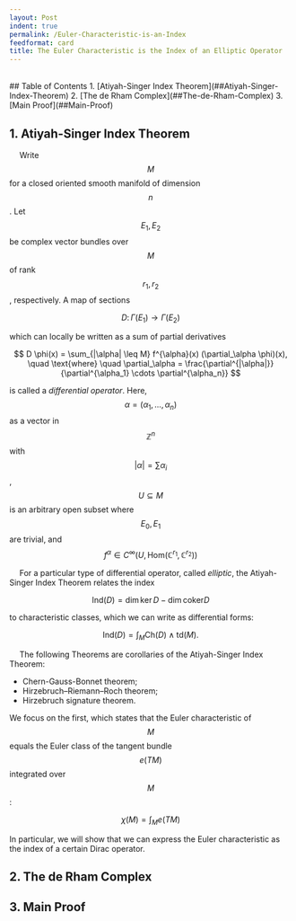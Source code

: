```yaml
---
layout: Post
indent: true
permalink: /Euler-Characteristic-is-an-Index
feedformat: card
title: The Euler Characteristic is the Index of an Elliptic Operator
---
```


<br>
## Table of Contents
1. [Atiyah-Singer Index Theorem](##Atiyah-Singer-Index-Theorem)
2. [The de Rham Complex](##The-de-Rham-Complex)
3. [Main Proof](##Main-Proof)

## 1. Atiyah-Singer Index Theorem

&emsp; Write $$ M $$ for a closed oriented smooth manifold of dimension $$ n $$. Let $$ E_1, E_2 $$ be complex vector bundles over $$ M $$ of rank $$ r_1, r_2 $$, respectively. A map of sections

$$ 
    D \colon \Gamma(E_1) \to \Gamma(E_2)
$$

which can locally be written as a sum of partial derivatives 

$$
    D \phi(x) = \sum_{|\alpha| \leq M} f^{\alpha}(x) (\partial_\alpha \phi)(x),
    \quad \text{where} \quad 
    \partial_\alpha = \frac{\partial^{|\alpha|}}{\partial^{\alpha_1} \cdots \partial^{\alpha_n}}
$$

is called a *differential operator*. Here, $$ \alpha = (\alpha_1, \dots, \alpha_n) $$ as a vector in $$ \mathbb{Z}^n $$ with $$ |\alpha| = \sum \alpha_i $$, $$ U \subseteq M $$ is an arbitrary open subset where $$ E_0, E_1 $$ are trivial, and $$ f^\alpha \in C^{\infty}(U, \text{Hom}(\mathbb{C}^{r_1}, \mathbb{C}^{r_2})) $$

&emsp; For a particular type of differential operator, called *elliptic*, the Atiyah-Singer Index Theorem relates the index 

$$
    \text{Ind}(D) = \dim \ker D - \dim \text{coker} D
$$

to characteristic classes, which we can write as differential forms:

$$
    \text{Ind}(D)
    = \int_M \text{Ch}(D) \wedge \text{td}(M). 
$$

&emsp; The following Theorems are corollaries of the Atiyah-Singer Index Theorem:

- Chern-Gauss-Bonnet theorem;
- Hirzebruch–Riemann–Roch theorem;
- Hirzebruch signature theorem.

We focus on the first, which states that the Euler characteristic of $$ M $$ equals the Euler class of the tangent bundle $$ e(TM) $$ integrated over $$ M $$:

$$
    \chi(M) = \int_M e(TM)
$$

In particular, we will show that we can express the Euler characteristic as the index of a certain Dirac operator.


## 2. The de Rham Complex



## 3. Main Proof

